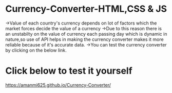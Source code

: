 # Currency-Converter-HTML,CSS & JS
->Value of each country's currency depends on lot of factors which the market forces decide the value of a currency 
->Due to this reason there is an unstabilty on the value of currency each passing day which is dynamic in nature,so
  use of API helps in making the currency converter makes it more reliable because of it's accurate data.
->You can test the currency converter by clicking on the below link.
# Click below to test it yourself
 https://amanmi625.github.io/Currency-Converter/
